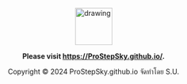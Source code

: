 <br />
<br />
<br />

<div align="center">

[<img src="https://upload.wikimedia.org/wikipedia/commons/e/e4/Infobox_info_icon.svg" alt="drawing" width="75"/>](https://ProStepSky.github.io/)

**Please visit https://ProStepSky.github.io/.**

Copyright © 2024 ProStepSky.github.io จัดทำโดย S.U.

</div>

<br />
<br />
<br />
<br />
<br />
